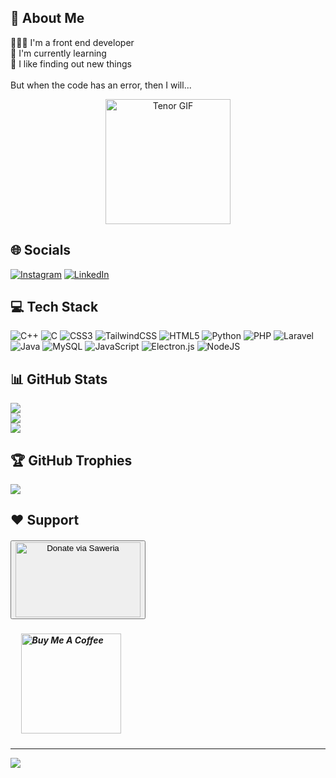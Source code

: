 ## 💫 About Me
👨🏻‍💻 I'm a front end developer<br>🌱 I'm currently learning<br>🔭 I like finding out new things<br><br>But when the code has an error, then I will...<br>
<div align="center">
  <img src="https://c.tenor.com/41I-iMyClCgAAAAd/tenor.gif" alt="Tenor GIF" width="200px"/>
</div>

## 🌐 Socials
[![Instagram](https://img.shields.io/badge/Instagram-%23E4405F.svg?logo=Instagram&logoColor=white)](https://instagram.com/fal.hnf) [![LinkedIn](https://img.shields.io/badge/LinkedIn-%230077B5.svg?logo=linkedin&logoColor=white)](https://www.linkedin.com/in/naufal-hanif-4a17a3315) 

## 💻 Tech Stack
![C++](https://img.shields.io/badge/c++-%2300599C.svg?style=for-the-badge&logo=c%2B%2B&logoColor=white) ![C](https://img.shields.io/badge/c-%2300599C.svg?style=for-the-badge&logo=c&logoColor=white) ![CSS3](https://img.shields.io/badge/css3-%231572B6.svg?style=for-the-badge&logo=css3&logoColor=white) ![TailwindCSS](https://img.shields.io/badge/tailwindcss-%2338B2AC.svg?style=for-the-badge&logo=tailwind-css&logoColor=white) ![HTML5](https://img.shields.io/badge/html5-%23E34F26.svg?style=for-the-badge&logo=html5&logoColor=white) ![Python](https://img.shields.io/badge/python-3670A0?style=for-the-badge&logo=python&logoColor=ffdd54) ![PHP](https://img.shields.io/badge/php-%23777BB4.svg?style=for-the-badge&logo=php&logoColor=white) ![Laravel](https://img.shields.io/badge/laravel-%23FF2D20.svg?style=for-the-badge&logo=laravel&logoColor=white) ![Java](https://img.shields.io/badge/java-%23ED8B00.svg?style=for-the-badge&logo=openjdk&logoColor=white) ![MySQL](https://img.shields.io/badge/mysql-4479A1.svg?style=for-the-badge&logo=mysql&logoColor=white) ![JavaScript](https://img.shields.io/badge/javascript-%23323330.svg?style=for-the-badge&logo=javascript&logoColor=%23F7DF1E) ![Electron.js](https://img.shields.io/badge/Electron-191970?style=for-the-badge&logo=Electron&logoColor=white) ![NodeJS](https://img.shields.io/badge/node.js-6DA55F?style=for-the-badge&logo=node.js&logoColor=white)

## 📊 GitHub Stats
![](https://github-readme-stats.vercel.app/api?username=naufalhanif25&theme=default&hide_border=false&include_all_commits=false&count_private=false)<br/>
![](https://github-readme-streak-stats.herokuapp.com/?user=naufalhanif25&theme=default&hide_border=false)<br/>
![](https://github-readme-stats.vercel.app/api/top-langs/?username=naufalhanif25&theme=default&hide_border=false&include_all_commits=false&count_private=false&layout=compact)

## 🏆 GitHub Trophies
![](https://github-profile-trophy.vercel.app/?username=naufalhanif25&theme=default&no-frame=false&no-bg=false&margin-w=4&row=1&column=4)

<!-- ### ✍️ Random Dev Quote
![](https://quotes-github-readme.vercel.app/api?type=vetical&theme=light)

### 🔝 Top Contributed Repo
![](https://github-contributor-stats.vercel.app/api?username=naufalhanif25&limit=5&theme=default&combine_all_yearly_contributions=true) -->

## ❤️ Support
<h5>
  <a href="https://saweria.co/minkudeveloper" target="_blank" style="justify: center;"> 
    <button>
      <img src="https://encrypted-tbn0.gstatic.com/images?q=tbn:ANd9GcR2n797tizOh5Lk4p0xeQsYjsVkW6mZ7uN4BipecBl7My2s4LFc-sU_MGhrz-mS4s5k6N8&usqp=CAU" alt="Donate via Saweria" style="width: 200px; height: 120px; vertical-align: middle;">
    </button> 
  </a>
</h5>
<h5>&nbsp;&nbsp;&nbsp;&nbsp;
  <a href="https://buymeacoffee.com/minkudev" target="_blank" style="justify: center;">
    <img src="https://img.shields.io/badge/Buy%20Me%20a%20Coffee-ffdd00?style=for-the-badge&logo=buy-me-a-coffee&logoColor=black" alt="Buy Me A Coffee" style="width: 160px; heigh: 64px; vertical-align: middle;" >
  </a>
</h5>

---
[![](https://visitcount.itsvg.in/api?id=naufalhanif25&icon=0&color=1)](https://visitcount.itsvg.in)

<!-- Proudly created with GPRM ( https://gprm.itsvg.in ) -->
